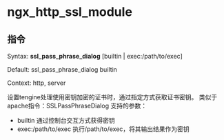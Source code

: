 # ngx_http_ssl_module

## 指令

Syntax: **ssl_pass_phrase_dialog** [builtin | exec:/path/to/exec]

Default: ssl_pass_phrase_dialog builtin

Context: http, server

设置tengine处理使用密钥加密的证书时，通过指定方式获取证书密钥。
类似于apache指令：SSLPassPhraseDialog
支持的参数：

*   builtin
通过控制台交互方式获得密钥
*   exec:/path/to/exec
执行/path/to/exec，将其输出结果作为密钥

